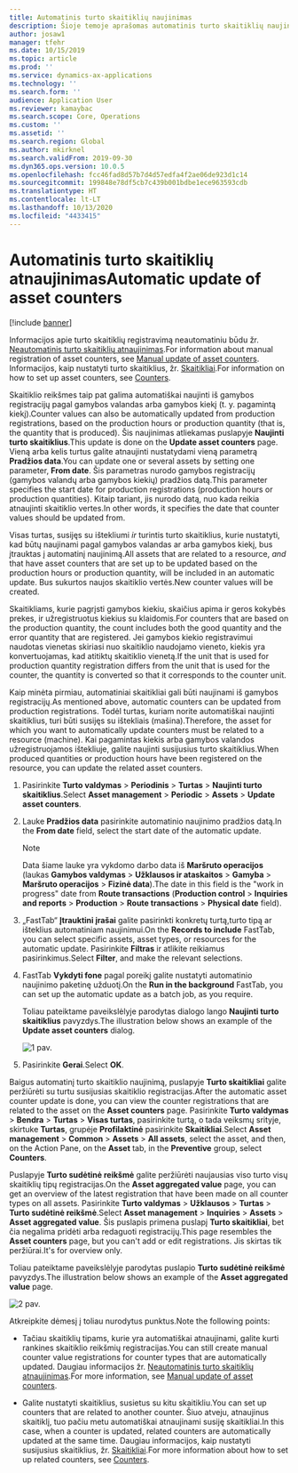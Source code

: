 ```yaml
---
title: Automatinis turto skaitiklių naujinimas
description: Šioje temoje aprašomas automatinis turto skaitiklių naujinimas turto valdyme.
author: josaw1
manager: tfehr
ms.date: 10/15/2019
ms.topic: article
ms.prod: ''
ms.service: dynamics-ax-applications
ms.technology: ''
ms.search.form: ''
audience: Application User
ms.reviewer: kamaybac
ms.search.scope: Core, Operations
ms.custom: ''
ms.assetid: ''
ms.search.region: Global
ms.author: mkirknel
ms.search.validFrom: 2019-09-30
ms.dyn365.ops.version: 10.0.5
ms.openlocfilehash: fcc46fad8d57b7d4d57edfa4f2ae06de923d1c14
ms.sourcegitcommit: 199848e78df5cb7c439b001bdbe1ece963593cdb
ms.translationtype: HT
ms.contentlocale: lt-LT
ms.lasthandoff: 10/13/2020
ms.locfileid: "4433415"
---
```

# <a name="automatic-update-of-asset-counters"></a><span data-ttu-id="1f8fa-103">Automatinis turto skaitiklių atnaujinimas</span><span class="sxs-lookup"><span data-stu-id="1f8fa-103">Automatic update of asset counters</span></span>

[!include [banner](../../includes/banner.md)]

<span data-ttu-id="1f8fa-104">Informacijos apie turto skaitiklių registravimą neautomatiniu būdu žr. [Neautomatinis turto skaitiklių atnaujinimas](../work-orders/manual-update-of-asset-counters.md).</span><span class="sxs-lookup"><span data-stu-id="1f8fa-104">For information about manual registration of asset counters, see [Manual update of asset counters](../work-orders/manual-update-of-asset-counters.md).</span></span> <span data-ttu-id="1f8fa-105">Informacijos, kaip nustatyti turto skaitiklius, žr. [Skaitikliai](../setup-for-objects/counters.md).</span><span class="sxs-lookup"><span data-stu-id="1f8fa-105">For information on how to set up asset counters, see [Counters](../setup-for-objects/counters.md).</span></span>

<span data-ttu-id="1f8fa-106">Skaitiklio reikšmes taip pat galima automatiškai naujinti iš gamybos registracijų pagal gamybos valandas arba gamybos kiekį (t. y. pagamintą kiekį).</span><span class="sxs-lookup"><span data-stu-id="1f8fa-106">Counter values can also be automatically updated from production registrations, based on the production hours or production quantity (that is, the quantity that is produced).</span></span> <span data-ttu-id="1f8fa-107">Šis naujinimas atliekamas puslapyje **Naujinti turto skaitiklius**.</span><span class="sxs-lookup"><span data-stu-id="1f8fa-107">This update is done on the **Update asset counters** page.</span></span> <span data-ttu-id="1f8fa-108">Vieną arba kelis turtus galite atnaujinti nustatydami vieną parametrą **Pradžios data**.</span><span class="sxs-lookup"><span data-stu-id="1f8fa-108">You can update one or several assets by setting one parameter, **From date**.</span></span> <span data-ttu-id="1f8fa-109">Šis parametras nurodo gamybos registracijų (gamybos valandų arba gamybos kiekių) pradžios datą.</span><span class="sxs-lookup"><span data-stu-id="1f8fa-109">This parameter specifies the start date for production registrations (production hours or production quantities).</span></span> <span data-ttu-id="1f8fa-110">Kitaip tariant, jis nurodo datą, nuo kada reikia atnaujinti skaitiklio vertes.</span><span class="sxs-lookup"><span data-stu-id="1f8fa-110">In other words, it specifies the date that counter values should be updated from.</span></span>

<span data-ttu-id="1f8fa-111">Visas turtas, susijęs su ištekliumi *ir* turintis turto skaitiklius, kurie nustatyti, kad būtų naujinami pagal gamybos valandas ar arba gamybos kiekį, bus įtrauktas į automatinį naujinimą.</span><span class="sxs-lookup"><span data-stu-id="1f8fa-111">All assets that are related to a resource, *and* that have asset counters that are set up to be updated based on the production hours or production quantity, will be included in an automatic update.</span></span> <span data-ttu-id="1f8fa-112">Bus sukurtos naujos skaitiklio vertės.</span><span class="sxs-lookup"><span data-stu-id="1f8fa-112">New counter values will be created.</span></span>

<span data-ttu-id="1f8fa-113">Skaitikliams, kurie pagrįsti gamybos kiekiu, skaičius apima ir geros kokybės prekes, ir užregistruotus kiekius su klaidomis.</span><span class="sxs-lookup"><span data-stu-id="1f8fa-113">For counters that are based on the production quantity, the count includes both the good quantity and the error quantity that are registered.</span></span> <span data-ttu-id="1f8fa-114">Jei gamybos kiekio registravimui naudotas vienetas skiriasi nuo skaitiklio naudojamo vieneto, kiekis yra konvertuojamas, kad atitiktų skaitiklio vienetą.</span><span class="sxs-lookup"><span data-stu-id="1f8fa-114">If the unit that is used for production quantity registration differs from the unit that is used for the counter, the quantity is converted so that it corresponds to the counter unit.</span></span>

<span data-ttu-id="1f8fa-115">Kaip minėta pirmiau, automatiniai skaitikliai gali būti naujinami iš gamybos registracijų.</span><span class="sxs-lookup"><span data-stu-id="1f8fa-115">As mentioned above, automatic counters can be updated from production registrations.</span></span> <span data-ttu-id="1f8fa-116">Todėl turtas, kuriam norite automatiškai naujinti skaitiklius, turi būti susijęs su ištekliais (mašina).</span><span class="sxs-lookup"><span data-stu-id="1f8fa-116">Therefore, the asset for which you want to automatically update counters must be related to a resource (machine).</span></span> <span data-ttu-id="1f8fa-117">Kai pagamintas kiekis arba gamybos valandos užregistruojamos ištekliuje, galite naujinti susijusius turto skaitiklius.</span><span class="sxs-lookup"><span data-stu-id="1f8fa-117">When produced quantities or production hours have been registered on the resource, you can update the related asset counters.</span></span>

1. <span data-ttu-id="1f8fa-118">Pasirinkite **Turto valdymas** > **Periodinis** > **Turtas** > **Naujinti turto skaitiklius**.</span><span class="sxs-lookup"><span data-stu-id="1f8fa-118">Select **Asset management** > **Periodic** > **Assets** > **Update asset counters**.</span></span>

2. <span data-ttu-id="1f8fa-119">Lauke **Pradžios data** pasirinkite automatinio naujinimo pradžios datą.</span><span class="sxs-lookup"><span data-stu-id="1f8fa-119">In the **From date** field, select the start date of the automatic update.</span></span>

    >[!NOTE]
    ><span data-ttu-id="1f8fa-120">Data šiame lauke yra vykdomo darbo data iš **Maršruto operacijos** (laukas **Gamybos valdymas** > **Užklausos ir ataskaitos** > **Gamyba** > **Maršruto operacijos** > **Fizinė data**).</span><span class="sxs-lookup"><span data-stu-id="1f8fa-120">The date in this field is the "work in progress" date from **Route transactions** (**Production control** > **Inquiries and reports** > **Production** > **Route transactions** > **Physical date** field).</span></span>

3. <span data-ttu-id="1f8fa-121">„FastTab“ **Įtrauktini įrašai** galite pasirinkti konkretų turtą,turto tipą ar išteklius automatiniam naujinimui.</span><span class="sxs-lookup"><span data-stu-id="1f8fa-121">On the **Records to include** FastTab, you can select specific assets, asset types, or resources for the automatic update.</span></span> <span data-ttu-id="1f8fa-122">Pasirinkite **Filtras** ir atlikite reikiamus pasirinkimus.</span><span class="sxs-lookup"><span data-stu-id="1f8fa-122">Select **Filter**, and make the relevant selections.</span></span>

4. <span data-ttu-id="1f8fa-123">FastTab **Vykdyti fone** pagal poreikį galite nustatyti automatinio naujinimo paketinę užduotį.</span><span class="sxs-lookup"><span data-stu-id="1f8fa-123">On the **Run in the background** FastTab, you can set up the automatic update as a batch job, as you require.</span></span>

    <span data-ttu-id="1f8fa-124">Toliau pateiktame paveikslėlyje parodytas dialogo lango **Naujinti turto skaitiklius** pavyzdys.</span><span class="sxs-lookup"><span data-stu-id="1f8fa-124">The illustration below shows an example of the **Update asset counters** dialog.</span></span>

    ![1 pav.](media/12-work-orders.png)

5. <span data-ttu-id="1f8fa-126">Pasirinkite **Gerai**.</span><span class="sxs-lookup"><span data-stu-id="1f8fa-126">Select **OK**.</span></span> 

<span data-ttu-id="1f8fa-127">Baigus automatinį turto skaitiklio naujinimą, puslapyje **Turto skaitikliai** galite peržiūrėti su turtu susijusias skaitiklio registracijas.</span><span class="sxs-lookup"><span data-stu-id="1f8fa-127">After the automatic asset counter update is done, you can view the counter registrations that are related to the asset on the **Asset counters** page.</span></span> <span data-ttu-id="1f8fa-128">Pasirinkite **Turto valdymas** > **Bendra** > **Turtas** > **Visas turtas**, pasirinkite turtą, o tada veiksmų srityje, skirtuke **Turtas**, grupėje **Profilaktinė** pasirinkite **Skaitikliai**.</span><span class="sxs-lookup"><span data-stu-id="1f8fa-128">Select **Asset management** > **Common** > **Assets** > **All assets**, select the asset, and then, on the Action Pane, on the **Asset** tab, in the **Preventive** group, select **Counters**.</span></span>

<span data-ttu-id="1f8fa-129">Puslapyje **Turto sudėtinė reikšmė** galite peržiūrėti naujausias viso turto visų skaitiklių tipų registracijas.</span><span class="sxs-lookup"><span data-stu-id="1f8fa-129">On the **Asset aggregated value** page, you can get an overview of the latest registration that have been made on all counter types on all assets.</span></span> <span data-ttu-id="1f8fa-130">Pasirinkite **Turto valdymas** > **Užklausos** > **Turtas** > **Turto sudėtinė reikšmė**.</span><span class="sxs-lookup"><span data-stu-id="1f8fa-130">Select **Asset management** > **Inquiries** > **Assets** > **Asset aggregated value**.</span></span> <span data-ttu-id="1f8fa-131">Šis puslapis primena puslapį **Turto skaitikliai**, bet čia negalima pridėti arba redaguoti registracijų.</span><span class="sxs-lookup"><span data-stu-id="1f8fa-131">This page resembles the **Asset counters** page, but you can't add or edit registrations.</span></span> <span data-ttu-id="1f8fa-132">Jis skirtas tik peržiūrai.</span><span class="sxs-lookup"><span data-stu-id="1f8fa-132">It's for overview only.</span></span>

<span data-ttu-id="1f8fa-133">Toliau pateiktame paveikslėlyje parodytas puslapio **Turto sudėtinė reikšmė** pavyzdys.</span><span class="sxs-lookup"><span data-stu-id="1f8fa-133">The illustration below shows an example of the **Asset aggregated value** page.</span></span>

![2 pav.](media/13-work-orders.png)

<span data-ttu-id="1f8fa-135">Atkreipkite dėmesį į toliau nurodytus punktus.</span><span class="sxs-lookup"><span data-stu-id="1f8fa-135">Note the following points:</span></span>

- <span data-ttu-id="1f8fa-136">Tačiau skaitiklių tipams, kurie yra automatiškai atnaujinami, galite kurti rankines skaitiklio reikšmių registracijas.</span><span class="sxs-lookup"><span data-stu-id="1f8fa-136">You can still create manual counter value registrations for counter types that are automatically updated.</span></span> <span data-ttu-id="1f8fa-137">Daugiau informacijos žr. [Neautomatinis turto skaitiklių atnaujinimas](../work-orders/manual-update-of-asset-counters.md).</span><span class="sxs-lookup"><span data-stu-id="1f8fa-137">For more information, see [Manual update of asset counters](../work-orders/manual-update-of-asset-counters.md).</span></span>

- <span data-ttu-id="1f8fa-138">Galite nustatyti skaitiklius, susietus su kitu skaitikliu.</span><span class="sxs-lookup"><span data-stu-id="1f8fa-138">You can set up counters that are related to another counter.</span></span> <span data-ttu-id="1f8fa-139">Šiuo atveju, atnaujinus skaitiklį, tuo pačiu metu automatiškai atnaujinami susiję skaitikliai.</span><span class="sxs-lookup"><span data-stu-id="1f8fa-139">In this case, when a counter is updated, related counters are automatically updated at the same time.</span></span> <span data-ttu-id="1f8fa-140">Daugiau informacijos, kaip nustatyti susijusius skaitiklius, žr. [Skaitikliai](../setup-for-objects/counters.md).</span><span class="sxs-lookup"><span data-stu-id="1f8fa-140">For more information about how to set up related counters, see [Counters](../setup-for-objects/counters.md).</span></span>

